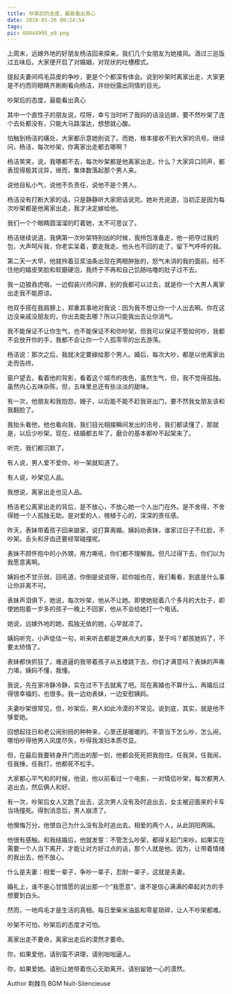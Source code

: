 ```yaml
---
title: 吵架后的态度，最能看出真心
date: 2018-05-26 00:24:54
tags:
pic: 68044995_p0.png
---
```

上周末，远嫁外地的好朋友杨洁回来探亲。我们几个女朋友为她接风。酒过三巡饭过五味后，大家便开启了对婚姻，对现状的吐槽模式。

提起夫妻间鸡毛蒜皮的争吵，更是个个都深有体会。说到吵架时离家出走，大家更是不约而同眼睛齐刷刷看向杨洁，并纷纷露出同情的目光。

吵架后的态度，最能看出真心

其中一个直性子的朋友说，哎呀，幸亏当时听了我妈的话没远嫁，要不然吵架了连个去处都没有，只能大马路溜达，想想就心酸。

怕触到杨洁的痛处，大家都示意她别说了。而她，根本接收不到大家的讯号。继续问，杨洁，每次吵架，你离家出走都去哪啊？

杨洁笑笑，说，我哪都不去，每次吵架都是他离家出走。什么？大家异口同声，都表现得极其诧异，继而，集体数落起那个男人来。

说他自私小气，说他不负责任，说他不是个男人。

杨洁没有打断大家的话，只是静静听大家把话说完。她补充说道，当初正是因为每次吵架都是他离家出走，我才决定嫁给他。

我们一个个眼睛圆溜溜的盯着她，太不可思议了。

杨洁继续说道，我俩第一次吵架特别凶的时候，我拎包准备走，他一把夺过我的包，大声呵斥我，你老实呆着，要走我走。他头也不回的走了，留下气呼呼的我。

第二天一大早，他就拎着豆浆油条出现在两眼肿胀的，怒气未消的我的面前。经不住他的嬉皮笑脸和软磨硬泡，我终于不再和自己饥肠咕噜的肚子过不去。

我一边狼吞虎咽，一边假装兴师问罪，别的我都可以过去，就是你一个大男人离家出走我不能原谅。

他双手搭在我肩膀上，郑重其事地对我说：因为我不想让你一个人出去啊。你在这边没亲戚没朋友的，你出去能去哪？所以只能我出去让你消气。

我不能保证不让你生气，也不能保证不和你吵架，但我可以保证不管如何吵，我都不会放开你的手，我都不会让你一个人孤零零的出去游荡。

杨洁说：那次之后，我就决定要嫁给那个男人。婚后，每次大吵，都是以他离家出走而告终。

窗户望去，看着他的背影，看着这个城市的夜色，虽然生气，但，我不觉得孤独。虽然内心五味杂陈，但，五味里总还有些淡淡的甜味。

有一次，他朋友和我抱怨，嫂子，以后能不能不赶我哥出门，要不然我女朋友该和我翻脸了。

我抬头看他，他也看向我，我们目光相接瞬间发出的讯号，我们都读懂了，那就是，以后少吵架。现在，结婚都五年了，磨合的基本都吵不起架来了。

听完，我们都沉默了。

有人说，男人爱不爱你，吵一架就知道了。

有人说，吵架见人品。

我想说，离家出走也见人品。

杨洁老公离家出走的背后，是不放心，不放心她一个人出门在外。是不舍得，不舍得她一个人孤独无助。是对爱的人，根植于心的，深深的责任感。

昨天，表妹带着孩子回来娘家，说打算离婚。姨妈劝表妹，谁家过日子不红脸，不吵架。舌头和牙齿还要经常碰撞呢。

表妹不顾怀抱中的小外甥，用力嘶吼，你们都不理解我。但凡过得下去，你们以为我愿意离啊。

姨妈也不甘示弱，回吼道，你倒是说说呀，趁你姐也在，我们看看，到底是什么事让你非离不可。

表妹声泪俱下，她说，每次吵架，他从不让她。即使她挺着八个多月的大肚子，即使她抱着一岁多的孩子一晚上不回家，他从不会给她打一个电话。

她说，远嫁外地的她，孤独无依的她，心早就凉了。

姨妈听完，小声低估一句，听来听去都是芝麻点大的事，至于吗？都孩她妈了，不要太矫情了。

表妹都快抓狂了，难道逼的我带着孩子从五楼跳下去，你们才满意吗？表妹的声嘶力竭，姨妈不懂，我懂。

我说，先在家冷静冷静，实在过不下去就离了吧。现在离婚也不算什么，再婚后过得很幸福的，也很多。我一边劝表妹，一边安慰姨妈。

夫妻吵架很常见，但，吵架后，男人如此冷漠的不常见。说到底，其实，就是他不够爱她。

回想起往日和老公闹别扭的种种来，心里还是暖暖的。不管当下怎么吵，怎么闹，哪怕吵得他男人风度尽失，吵得我泼妇本质尽显。

但，在最后我要转身开门而出的那一刻，他都会死死把我抱住。任我哭，任我闹，任我捶，任我打，他都死不松手。

大家都心平气和的时候，他说，他以前看过一个电影，一对情侣吵架，每次都男人追出去，然后俩人和好。

有一次，吵架后女人又跑了出去，这次男人没有及时追出去，女主被迎面来的卡车当场撞死。得到消息后，男人崩溃了。

他懊悔万分，他恨自己为什么没有及时追出去。相爱的两个人，从此阴阳两隔。

他很有感触。和我结婚后，他就发誓：不管怎么吵架，都得关起门来吵。如果实在需要一个人当下离开，才能让对方好过点的话，那个人就是他。因为，让带着情绪的我出去，他不放心。

什么是夫妻：相爱一辈子，争吵一辈子，忍耐一辈子，这就是夫妻。

婚礼上，谁不是心甘情愿的说出那一个“我愿意”，谁不是信心满满的牵起对方的手想要到白头。

然而，一地鸡毛才是生活的真相。每日里柴米油盐和零星琐碎，让人不吵架都难。

吵架不可怕，吵架后的态度才可怕。

离家出走不要命，离家出走后的漠然才要命。

你，如果爱他，请别蛮不讲理，请别咄咄逼人。

你，如果爱她。请别让她带着伤心无助离开。请别留她一心的漠然。

Author 荆棘鸟
BGM Nuit-Silencieuse